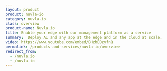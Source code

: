 ```yaml
---
layout: product
product: nuvla-io
category: nuvla-io
class: overview
product-name: Nuvla.io
title: Enable your edge with our management platform as a service
summary:  Deploy AI and any app at the edge and in the cloud at scale.
video: https://www.youtube.com/embed/BHzbEDzyfnQ
permalink: /products-and-services/nuvla-io/overview
redirect_from:
  - /nuvla.io
  - /nuvla-io
---
```

